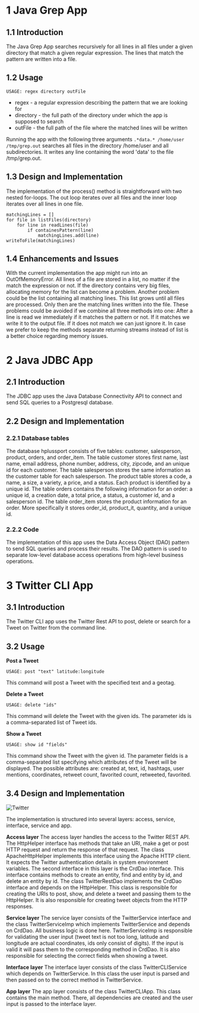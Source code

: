 # 1 Java Grep App
## 1.1 Introduction
The Java Grep App searches recursively for all lines in all files under a given directory that match a given regular expression.
The lines that match the pattern are written into a file. 

## 1.2 Usage
```
USAGE: regex directory outFile
```
* regex - a regular expression describing the pattern that we are looking for
* directory  - the full path of the directory under which the app is supposed to search
* outFile - the full path of the file where the matched lines will be written
 
Running the app with the following three arguments
`.*data.* /home/user /tmp/grep.out`
searches all files in the directory /home/user and all subdirectories.
It writes any line containing the word 'data' to the file /tmp/grep.out.
 
## 1.3 Design and Implementation
The implementation of the process() method is straightforward with two nested for-loops.
The out loop iterates over all files and the inner loop iterates over all lines in one file.
```
matchingLines = []
for file in listFiles(directory)
    for line in readLines(file)
        if containesPattern(line)
            matchingLines.add(line)
writeToFile(matchingLines)
```

## 1.4 Enhancements and Issues
With the current implementation the app might run into an OutOfMemoryError.
All lines of a file are stored in a list, no matter if the match the expression or not.
If the directory contains very big files, allocating memory for the list can become a problem.
Another problem could be the list containing all matching lines.
This list grows until all files are processed.
Only then are the matching lines written into the file. 
These problems could be avoided if we combine all three methods into one: 
After a line is read we immediately if it matches the pattern or not.
If it matches we write it to the output file. If it does not match we can just ignore it.
In case we prefer to keep the methods separate returning streams instead of list is a better choice regarding memory issues. 


# 2 Java JDBC App
## 2.1 Introduction
The JDBC app uses the Java Database Connectivity API to connect and send SQL queries to a Postgresql database.

## 2.2 Design and Implementation
### 2.2.1 Database tables
The database hplussport consists of five tables: customer, salesperson, product, orders, and order_item.
The table customer stores first name, last name, email address, phone number, address, city, zipcode, and an unique id for each customer.
The table salesperson stores the same information as the customer table for each salesperson.
The product table stores a code, a name, a size, a variety, a price, and a status. Each product is identified by a unique id.
The table orders contains the following information for an order: a unique id, a creation date, a total price, a status, a customer id, and a salesperson id.
The table order_item stores the product information for an order.
More specifically it stores order_id, product_it, quantity, and a unique id.

### 2.2.2 Code
The implementation of this app uses the Data Access Object (DAO) pattern to send SQL queries and process their results.
The DAO pattern is used to separate low-level database access operations from high-level business operations.


# 3 Twitter CLI App
## 3.1 Introduction
The Twitter CLI app uses the Twitter Rest API to post, delete or search for a Tweet on Twitter from the command line.

## 3.2 Usage 
**Post a Tweet**
```
USAGE: post "text" latitude:longitude
```
This command will post a Tweet with the specified text and a geotag. 

**Delete a Tweet**
```
USAGE: delete "ids"
```
This command will delete the Tweet with the given ids.
The parameter ids is a comma-separated list of Tweet ids.

**Show a Tweet**
```
USAGE: show id "fields"
```
This command show the Tweet with the given id.
The parameter fields is a comma-separated list specifying which attributes of the Tweet will be displayed.
The possible attributes are: created at, text, id, hashtags, user mentions, coordinates, retweet count, favorited count, retweeted, favorited.

## 3.4 Design and Implementation

![Twitter](https://github.com/MiriamEA/java_apps/blob/master/TwitterCLIApp.jpg)

The implementation is structured into several layers: access, service, interface, service and app.

**Access layer** 
The access layer handles the access to the Twitter REST API.
The HttpHelper interface has methods that take an URI, make a get or post HTTP request and return the response of that request.
The class ApacheHttpHelper implements this interface using the Apache HTTP client.
It expects the Twitter authentication details in system environment variables. 
The second interface in this layer is the CrdDao interface.
This interface contains methods to create an entity, find and entity by id, and delete an entity by id.
The class TwitterRestDao implements the CrdDao interface and depends on the HttpHelper.
This class is responsible for creating the URIs to post, show, and delete a tweet and passing them to the HttpHelper.
It is also responsible for creating tweet objects from the HTTP responses.

**Service layer**
The service layer consists of the TwitterService interface and the class TwitterServiceImp which implements TwitterService and depends on CrdDao.
All business logic is done here.
TwitterServiceImp is responsible for validating the user input (tweet text is not too long, latitude and longitude are actual coordinates, ids only consist of digits).
If the input is valid it will pass them to the corresponding method in CrdDao.
It is also responsible for selecting the correct fields when showing a tweet.

**Interface layer**
The interface layer consists of the class TwitterCLIService which depends on TwitterService.
In this class the user input is parsed and then passed on to the correct method in TwitterService.

**App layer** 
The app layer consists of the class TwitterCLIApp.
This class contains the main method.
There, all dependencies are created and the user input is passed to the interface layer.